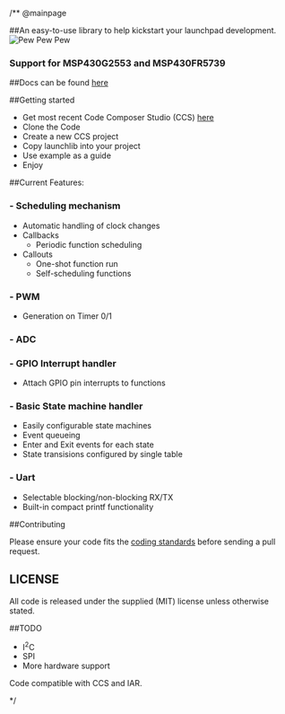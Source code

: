 /** @mainpage

##An easy-to-use library to help kickstart your launchpad development.
![Pew Pew Pew](http://jotux.github.com/LaunchLib/logo.png)

### Support for MSP430G2553 and MSP430FR5739

##Docs can be found [here](http://jotux.github.com/LaunchLib/docs/html/index.html)

##Getting started

 - Get most recent Code Composer Studio (CCS) [here](http://processors.wiki.ti.com/index.php/Download_CCS)
 - Clone the Code
 - Create a new CCS project
 - Copy launchlib into your project
 - Use example as a guide
 - Enjoy

##Current Features:
### - Scheduling mechanism
  - Automatic handling of clock changes
  - Callbacks
     - Periodic function scheduling
  - Callouts
     - One-shot function run
     - Self-scheduling functions

### - PWM
  - Generation on Timer 0/1

### - ADC

### - GPIO Interrupt handler
  - Attach GPIO pin interrupts to functions

### - Basic State machine handler
  - Easily configurable state machines
  - Event queueing
  - Enter and Exit events for each state
  - State transisions configured by single table

### - Uart
   - Selectable blocking/non-blocking RX/TX
   - Built-in compact printf functionality

##Contributing

Please ensure your code fits the [coding standards](https://github.com/jotux/C_standards) before sending a pull request.


## LICENSE

All code is released under the supplied (MIT) license unless otherwise stated.

##TODO
 - I<sup>2</sup>C
 - SPI
 - More hardware support

Code compatible with CCS and IAR.

*/
